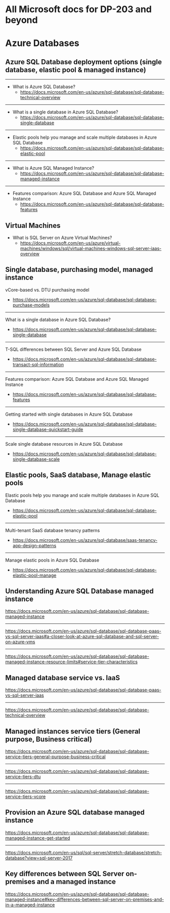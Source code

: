 
# All Microsoft docs for DP-203 and beyond

# Azure Databases

## Azure SQL Database deployment options (single database, elastic pool & managed instance)


----------------------------------------------------------------------------------------
- What is Azure SQL Database?
    - https://docs.microsoft.com/en-us/azure/sql-database/sql-database-technical-overview
----------------------------------------------------------------------------------------

- What is a single database in Azure SQL Database?
    - https://docs.microsoft.com/en-us/azure/sql-database/sql-database-single-database

----------------------------------------------------------------------------------------
- Elastic pools help you manage and scale multiple databases in Azure SQL Database
    - https://docs.microsoft.com/en-us/azure/sql-database/sql-database-elastic-pool
----------------------------------------------------------------------------------------
- What is Azure SQL Managed Instance?
    - https://docs.microsoft.com/en-us/azure/sql-database/sql-database-managed-instance
----------------------------------------------------------------------------------------
- Features comparison: Azure SQL Database and Azure SQL Managed Instance
    - https://docs.microsoft.com/en-us/azure/sql-database/sql-database-features


## Virtual Machines


- What is SQL Server on Azure Virtual Machines?
    - https://docs.microsoft.com/en-us/azure/virtual-machines/windows/sql/virtual-machines-windows-sql-server-iaas-overview


## Single database, purchasing model, managed instance


vCore-based vs. DTU purchasing model
- https://docs.microsoft.com/en-us/azure/sql-database/sql-database-purchase-models

--------------------------------------------------------------------
What is a single database in Azure SQL Database?
- https://docs.microsoft.com/en-us/azure/sql-database/sql-database-single-database

--------------------------------------------------------------------
T-SQL differences between SQL Server and Azure SQL Database
- https://docs.microsoft.com/en-us/azure/sql-database/sql-database-transact-sql-information

--------------------------------------------------------------------
Features comparison: Azure SQL Database and Azure SQL Managed Instance
- https://docs.microsoft.com/en-us/azure/sql-database/sql-database-features

--------------------------------------------------------------------
Getting started with single databases in Azure SQL Database
- https://docs.microsoft.com/en-us/azure/sql-database/sql-database-single-database-quickstart-guide

--------------------------------------------------------------------
Scale single database resources in Azure SQL Database
- https://docs.microsoft.com/en-us/azure/sql-database/sql-database-single-database-scale


## Elastic pools, SaaS database, Manage elastic pools


Elastic pools help you manage and scale multiple databases in Azure SQL Database
- https://docs.microsoft.com/en-us/azure/sql-database/sql-database-elastic-pool

--------------------------------------------------------------------
Multi-tenant SaaS database tenancy patterns
- https://docs.microsoft.com/en-us/azure/sql-database/saas-tenancy-app-design-patterns

--------------------------------------------------------------------
Manage elastic pools in Azure SQL Database
- https://docs.microsoft.com/en-us/azure/sql-database/sql-database-elastic-pool-manage


## Understanding Azure SQL Database managed instance


https://docs.microsoft.com/en-us/azure/sql-database/sql-database-managed-instance

--------------------------------------------------------------------

https://docs.microsoft.com/en-us/azure/sql-database/sql-database-paas-vs-sql-server-iaas#a-closer-look-at-azure-sql-database-and-sql-server-on-azure-vms

--------------------------------------------------------------------

https://docs.microsoft.com/en-us/azure/sql-database/sql-database-managed-instance-resource-limits#service-tier-characteristics

 

## Managed database service vs. IaaS


https://docs.microsoft.com/en-us/azure/sql-database/sql-database-paas-vs-sql-server-iaas

--------------------------------------------------------------------

https://docs.microsoft.com/en-us/azure/sql-database/sql-database-technical-overview

 

## Managed instances service tiers (General purpose, Business critical)


https://docs.microsoft.com/en-us/azure/sql-database/sql-database-service-tiers-general-purpose-business-critical

--------------------------------------------------------------------

https://docs.microsoft.com/en-us/azure/sql-database/sql-database-service-tiers-dtu

--------------------------------------------------------------------

https://docs.microsoft.com/en-us/azure/sql-database/sql-database-service-tiers-vcore

 

## Provision an Azure SQL database managed instance


https://docs.microsoft.com/en-us/azure/sql-database/sql-database-managed-instance-get-started

--------------------------------------------------------------------

https://docs.microsoft.com/en-us/sql/sql-server/stretch-database/stretch-database?view=sql-server-2017

 

## Key differences between SQL Server on-premises and a managed instance


https://docs.microsoft.com/en-us/azure/sql-database/sql-database-managed-instance#key-differences-between-sql-server-on-premises-and-in-a-managed-instance

 